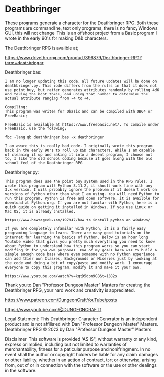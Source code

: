 # Deathbringer

These programs generate a character for the Deathbringer RPG. Both these programs are commandline, text only programs, there is no fancy Windows GUI, this will not change. This is an offshoot project from a Basic program I wrote in the early 90's for making D&D characters.

 The Deathbringer RPG is availble at;

https://www.drivethrurpg.com/product/396879/Deathbringer-RPG?term=deathbringer

Deathbringer.bas:

    I am no longer updating this code, all future updates will be done on deathbringer.py. This code differs from the rules in that it does not use point buy, but rather generates attributes randomly by rolling 4d6 and taking the best three, and using that number to determine the actual attribute ranging from -4 to +4.

    Compiling:
    This program was writen for Qbasic and can be compiled with QB64 or FreeBasic;

    FreeBasic is available at https://www.freebasic.net/. To compile under FreeBasic, use the folowing;

    fbc -lang qb deathbringer.bas -x deathbringer 

    I am aware this is really bad code. I originally wrote this program back in the early 90's to roll up D&D characters. While I am capable of cleaning it up and making it into a decent program, I choose not to, I like the old school coding because it goes along with the old school feel of the Deathbringer RPG. 

Deathbringer.py:

    This program does use the point buy system used in the RPG rules. I wrote this program with Python 3.11.2, it should work fine with any 3.x version, I will probably ignore the problem if it doesn't work on versions of Python other than what I am using. You will need Python to run this program, Python is free and open software, it is availble for download at Python.org. If you are not familar with Python, here is a quick guide on getting it installed in Windows. If you use Linux or Mac OS, it is already installed.

    https://www.howtogeek.com/197947/how-to-install-python-on-windows/

    If you are completely unfamilar with Python, it is a fairly easy programing language to learn. There are many good tutorials on the internet for learning the basics of Python. Below is an hour long Youtube video that gives you pretty much everything you need to know about Python to understand how this program works so you can start modifing it for you own purposes. One of my goals here was to build a simple enough code base where even someone with no Python experience can add thier own Classes, Backgrounds or Miseries just by looking at the code and doing a bit of copy/paste and modify work. I encourage everyone to copy this program, modify it and make it your own.

    https://www.youtube.com/watch?v=kqtD5dpn9C8&t=1882s

Thank you to Dan "Professor Dungeon Master" Masters for creating the Deathbringer RPG, your hard work and creativity is appreciated.

https://www.patreon.com/DungeonCraftYouTube/posts

https://www.youtube.com/@DUNGEONCRAFT1

Legal Statement:
This Deathbringer Character Generator is an independent product and is not affiliated with Dan "Professor Dungeon Master" Masters. Deathbringer RPG © 2023 by Dan "Professor Dungeon Master" Masters.

Disclaimer: This software is provided "AS IS", without warranty of any kind, express or implied, including but not limited to warranties of merchantability, fitness for a paticular purpose and nonifringment. In no event shall the author or copyright holders be liable for any claim, damages or other liability, whether in an action of contract, tort or otherwise, arising from, out of or in connection with the software or the use or other dealings in the software.
